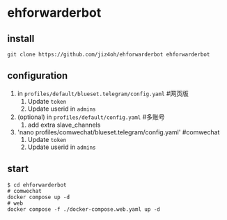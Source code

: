 # ehforwarderbot

## install

```console
git clone https://github.com/jiz4oh/ehforwarderbot ehforwarderbot
```

## configuration

1. in `profiles/default/blueset.telegram/config.yaml` #网页版
   1. Update `token`
   2. Update userid in `admins`
2. (optional) in `profiles/default/config.yaml` #多账号
   1. add extra slave_channels
3. 'nano profiles/comwechat/blueset.telegram/config.yaml' #comwechat
   1. Update `token`
   2. Update userid in `admins`
## start

```console
$ cd ehforwarderbot
# comwechat
docker compose up -d
# web
docker compose -f ./docker-compose.web.yaml up -d
```


